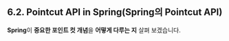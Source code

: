 ## 6.2. Pointcut API in Spring(Spring의 Pointcut API)

**Spring**이 **중요한 포인트 컷 개념**을 **어떻게 다루는 지** 살펴 보겠습니다.  
